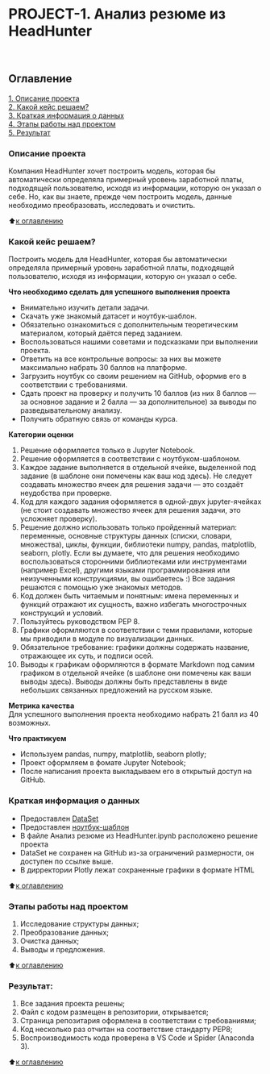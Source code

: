 # PROJECT-1. Анализ резюме из HeadHunter
​
## Оглавление  
[1. Описание проекта](#Описание-проекта)  
[2. Какой кейс решаем?](#Какой-кейс-решаем)  
[3. Краткая информация о данных](#Краткая-информация-о-данных)  
[4. Этапы работы над проектом](#Этапы-работы-над-проектом)  
[5. Результат](#Результат)  

### Описание проекта    
Компания HeadHunter хочет построить модель, которая бы автоматически определяла примерный уровень заработной платы, подходящей пользователю, исходя из информации, которую он указал о себе. Но, как вы знаете, прежде чем построить модель, данные необходимо преобразовать, исследовать и очистить.

:arrow_up:[к оглавлению](#Оглавление)


### Какой кейс решаем?    
Построить модель для HeadHunter, которая бы автоматически определяла примерный уровень заработной платы, подходящей пользователю, исходя из информации, которую он указал о себе.

**Что необходимо сделать для успешного выполнения проекта**  
- Внимательно изучить детали задачи.
- Скачать уже знакомый датасет и ноутбук-шаблон.
- Обязательно ознакомиться с дополнительным теоретическим материалом, который даётся перед заданием.
- Воспользоваться нашими советами и подсказками при выполнении проекта.
- Ответить на все контрольные вопросы: за них вы можете максимально набрать 30 баллов на платформе.
- Загрузить ноутбук со своим решением на GitHub, оформив его в соответствии с требованиями.
- Сдать проект на проверку и получить 10 баллов (из них 8 баллов — за основное задание и 2 балла — за дополнительное) за выводы по разведывательному анализу.
- Получить обратную связь от команды курса.


**Категории оценки**
1. Решение оформляется только в Jupyter Notebook.
2. Решение оформляется в соответствии с ноутбуком-шаблоном.
3. Каждое задание выполняется в отдельной ячейке, выделенной под задание (в шаблоне они помечены как ваш код здесь). Не следует создавать множество ячеек для решения задачи — это создаёт неудобства при проверке.
4. Код для каждого задания оформляется в одной-двух jupyter-ячейках (не стоит создавать множество ячеек для решения задачи, это усложняет проверку).
5. Решение должно использовать только пройденный материал: переменные, основные структуры данных (списки, словари, множества), циклы, функции, библиотеки numpy, pandas, matplotlib, seaborn, plotly. Если вы думаете, что для решения необходимо воспользоваться сторонними библиотеками или инструментами (например Excel), другими языками программирования или неизученными конструкциями, вы ошибаетесь :) Все задания решаются с помощью уже знакомых методов.
6. Код должен быть читаемым и понятным: имена переменных и функций отражают их сущность, важно избегать многострочных конструкций и условий.
7. Пользуйтесь руководством PEP 8.
8. Графики оформляются в соответствии с теми правилами, которые мы приводили в модуле по визуализации данных.
9. Обязательное требование: графики должны содержать название, отражающее их суть, и подписи осей.
10. Выводы к графикам оформляются в формате Markdown под самим графиком в отдельной ячейке (в шаблоне они помечены как ваши выводы здесь). Выводы должны быть представлены в виде небольших связанных предложений на русском языке.

**Метрика качества**     
Для успешного выполнения проекта необходимо набрать 21 балл из 40 возможных.

**Что практикуем**     
- Используем pandas, numpy, matplotlib, seaborn plotly;
- Проект оформляем в фомате Jupyter Notebook;
- После написания проекта выкладываем его в открытый доступ на GitHub.

### Краткая информация о данных
- Предоставлен [DataSet](https://drive.google.com/file/d/1i2JIzZA5fASvqXuQcy9NoImVj_g6sw9O/view?usp=sharing)
- Предоставлен [ноутбук-шаблон](https://lms.skillfactory.ru/assets/courseware/v1/1577d067038f8073197105c174f05822/asset-v1:SkillFactory+DSPR-2.0+14JULY2021+type@asset+block/Project-1._%D0%9D%D0%BE%D1%83%D1%82%D0%B1%D1%83%D0%BA-%D1%88%D0%B0%D0%B1%D0%BB%D0%BE%D0%BD.ipynb)
- В файле Анализ резюме из HeadHunter.ipynb расположено решение проекта
- DataSet не сохранен на GitHub из-за ограничений размерности, он доступен по ссылке выше.
- В дирректории Plotly лежат сохраненные графики в формате HTML
  
:arrow_up:[к оглавлению](#Оглавление)


### Этапы работы над проектом  
1. Исследование структуры данных;
2. Преобразование данных;
3. Очистка данных;
4. Выводы и предложения.

:arrow_up:[к оглавлению](#Оглавление)


### Результат:  
   1. Все задания проекта решены;
   2. Файл с кодом размещен в репозитории, открывается;
   3. Страница репозитария оформлена в соответствии с требованиями;
   4. Код несколько раз отчитан на соответствие стандарту PEP8;
   5. Воспроизводимость кода проверена в VS Code и Spider (Anaconda 3).

:arrow_up:[к оглавлению](#Оглавление)

